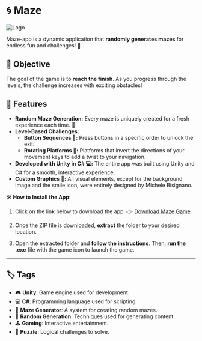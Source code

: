 # 🌀 Maze
![Logo](Traguardo_Labirinto.ico)

Maze-app is a dynamic application that **randomly generates mazes** for endless fun and challenges! 🎉

## 🎯 Objective

The goal of the game is to **reach the finish**. As you progress through the levels, the challenge increases with exciting obstacles!

## 🚀 Features

- **Random Maze Generation:** Every maze is uniquely created for a fresh experience each time. 🔀
- **Level-Based Challenges:** 
  - **Button Sequences 🔘:** Press buttons in a specific order to unlock the exit.
  - **Rotating Platforms 🔄:** Platforms that invert the directions of your movement keys to add a twist to your navigation.
- **Developed with Unity in C# 💻:** The entire app was built using Unity and C# for a smooth, interactive experience.
- **Custom Graphics 🎨:** All visual elements, except for the background image and the smile icon, were entirely designed by Michele Bisignano.

🛠️ **How to Install the App**:

1. Click on the link below to download the app:
   👉 [Download Maze Game](https://github.com/BisyB/Maze/archive/refs/heads/main.zip)

2. Once the ZIP file is downloaded, **extract** the folder to your desired location.

3. Open the extracted folder and **follow the instructions**. Then, **run the .exe** file with the game icon to launch the game.

---
## 🏷️ Tags

- 🎮 **Unity**: Game engine used for development.
- 💻 **C#**: Programming language used for scripting.
- 🧩 **Maze Generator**: A system for creating random mazes.
- 🔄 **Random Generation**: Techniques used for generating content.
- 🕹️ **Gaming**: Interactive entertainment.
- 🔐 **Puzzle**: Logical challenges to solve.
